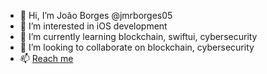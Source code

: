 - 👋 Hi, I’m João Borges @jmrborges05 
- 👀 I’m interested in iOS development 
- 🌱 I’m currently learning blockchain, swiftui, cybersecurity 
- 💞️ I’m looking to collaborate on blockchain, cybersecurity 
- 📫 [Reach me](https://joaoborges.space)

<!---
jmrborges05/jmrborges05 is a ✨ special ✨ repository because its `README.md` (this file) appears on your GitHub profile.
You can click the Preview link to take a look at your changes.
--->
